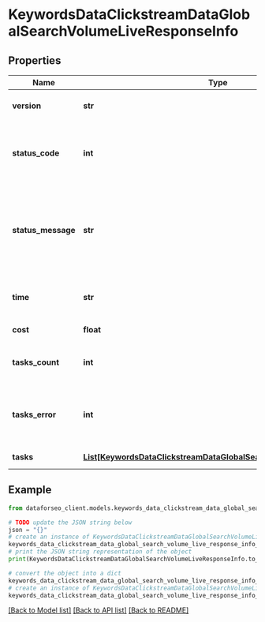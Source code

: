 # KeywordsDataClickstreamDataGlobalSearchVolumeLiveResponseInfo


## Properties

Name | Type | Description | Notes
------------ | ------------- | ------------- | -------------
**version** | **str** | the current version of the API | [optional] 
**status_code** | **int** | general status code you can find the full list of the response codes here | [optional] 
**status_message** | **str** | general informational message you can find the full list of general informational messages here | [optional] 
**time** | **str** | total execution time, seconds | [optional] 
**cost** | **float** | total tasks cost, USD | [optional] 
**tasks_count** | **int** | the number of tasks in the tasks array | [optional] 
**tasks_error** | **int** | the number of tasks in the tasks array returned with an error | [optional] 
**tasks** | [**List[KeywordsDataClickstreamDataGlobalSearchVolumeLiveTaskInfo]**](KeywordsDataClickstreamDataGlobalSearchVolumeLiveTaskInfo.md) | array of tasks | [optional] 

## Example

```python
from dataforseo_client.models.keywords_data_clickstream_data_global_search_volume_live_response_info import KeywordsDataClickstreamDataGlobalSearchVolumeLiveResponseInfo

# TODO update the JSON string below
json = "{}"
# create an instance of KeywordsDataClickstreamDataGlobalSearchVolumeLiveResponseInfo from a JSON string
keywords_data_clickstream_data_global_search_volume_live_response_info_instance = KeywordsDataClickstreamDataGlobalSearchVolumeLiveResponseInfo.from_json(json)
# print the JSON string representation of the object
print(KeywordsDataClickstreamDataGlobalSearchVolumeLiveResponseInfo.to_json())

# convert the object into a dict
keywords_data_clickstream_data_global_search_volume_live_response_info_dict = keywords_data_clickstream_data_global_search_volume_live_response_info_instance.to_dict()
# create an instance of KeywordsDataClickstreamDataGlobalSearchVolumeLiveResponseInfo from a dict
keywords_data_clickstream_data_global_search_volume_live_response_info_from_dict = KeywordsDataClickstreamDataGlobalSearchVolumeLiveResponseInfo.from_dict(keywords_data_clickstream_data_global_search_volume_live_response_info_dict)
```
[[Back to Model list]](../README.md#documentation-for-models) [[Back to API list]](../README.md#documentation-for-api-endpoints) [[Back to README]](../README.md)


